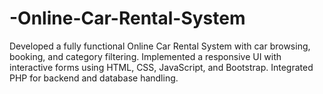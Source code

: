# -Online-Car-Rental-System
Developed a fully functional Online Car Rental System with car browsing, booking, and category filtering. Implemented a responsive UI with interactive forms using HTML, CSS, JavaScript, and Bootstrap. Integrated PHP for backend and database handling.
